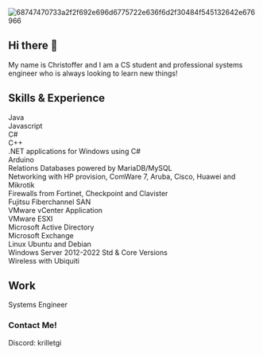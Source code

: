 ![68747470733a2f2f692e696d6775722e636f6d2f30484f545132642e676966](https://github.com/Krille360/Krille360/assets/65959215/d96e9ceb-fa6f-4ba6-8b55-ff188abe8667)
## Hi there 👋
My name is Christoffer and I am a CS student and professional systems engineer who is always looking to learn new things!

## Skills & Experience
Java<br>
Javascript<br>
C#<br>
C++<br>
.NET applications for Windows using C#<br>
Arduino<br>
Relations Databases powered by MariaDB/MySQL<br>
Networking with HP provision, ComWare 7, Aruba, Cisco, Huawei and Mikrotik<br>
Firewalls from Fortinet, Checkpoint and Clavister<br>
Fujitsu Fiberchannel SAN<br>
VMware vCenter Application<br>
VMware ESXI<br>
Microsoft Active Directory<br>
Microsoft Exchange<br>
Linux Ubuntu and Debian<br>
Windows Server 2012-2022 Std & Core Versions<br>
Wireless with Ubiquiti

## Work
Systems Engineer

### Contact Me!
Discord: krilletgi
<!--
**Krille360/Krille360** is a ✨ _special_ ✨ repository because its `README.md` (this file) appears on your GitHub profile.

Here are some ideas to get you started:

- 🔭 I’m currently working on ...
- 🌱 I’m currently learning ...
- 👯 I’m looking to collaborate on ...
- 🤔 I’m looking for help with ...
- 💬 Ask me about ...
- 📫 How to reach me: ...
- 😄 Pronouns: ...
- ⚡ Fun fact: ...
-->
